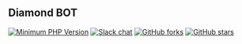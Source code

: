 Diamond BOT
--------
[![Minimum PHP Version](https://img.shields.io/badge/php-%3E%3D%207.1-8892BF.svg?style=flat-square)](https://php.net/) 
[![Slack chat](https://img.shields.io/badge/Chat-on%20Slack-red)](https://github.com/PrestaShop/open-source/blob/master/slack/readme.md) 
[![GitHub forks](https://img.shields.io/github/forks/PrestaShop/PrestaShop)](https://github.com/PrestaShop/PrestaShop/network) 
[![GitHub stars](https://img.shields.io/github/stars/PrestaShop/PrestaShop)](https://github.com/PrestaShop/PrestaShop/stargazers) 
